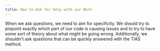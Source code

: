 ```yaml
---
title: How to Ask for Help with our Work
---
```


When we ask questions, we need to aim for specificity. We should try to pinpoint exactly which part of our code is causing issues and to try to have some sort of theory about what might be going wrong. Additionally, we shouldn't ask questions that can be quickly answered with the TIAS method. 